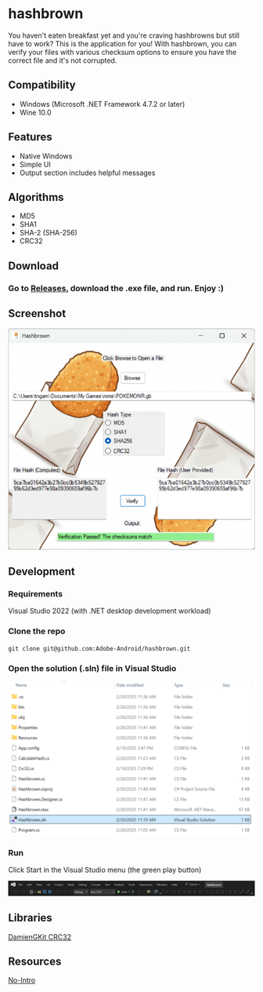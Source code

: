 # hashbrown
You haven't eaten breakfast yet and you're craving hashbrowns but still have to work? This is the application for you! With hashbrown, you can verify your files with various checksum options to ensure you have the correct file and it's not corrupted.

## Compatibility
* Windows (Microsoft .NET Framework 4.7.2 or later)
* Wine 10.0

## Features
* Native Windows
* Simple UI
* Output section includes helpful messages

## Algorithms
* MD5
* SHA1
* SHA-2 (SHA-256)
* CRC32

## Download

### Go to [Releases](https://github.com/Adobe-Android/hashbrown/releases), download the .exe file, and run. Enjoy :)

## Screenshot
![Hashbrown.exe](screenshots/hashbrown-screenshot.png)

## Development

### Requirements
Visual Studio 2022 (with .NET desktop development workload)

### Clone the repo
```
git clone git@github.com:Adobe-Android/hashbrown.git
```
### Open the solution (.sln) file in Visual Studio
![Visual Studio solution shown in File Explorer](screenshots/hashbrown-sln.png)

### Run
Click Start in the Visual Studio menu (the green play button)

![Visual Studio menu](screenshots/vs-menu.png)

## Libraries
[DamienGKit CRC32](https://github.com/damieng/DamienGKit/blob/master/CSharp/DamienG.Library/Security/Cryptography/Crc32.cs)

## Resources
[No-Intro](https://datomatic.no-intro.org/index.php)
